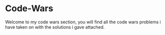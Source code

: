 # Code-Wars
Welcome to my code wars section, you will find all the code wars problems i have taken on with the solutions i gave attached. 
